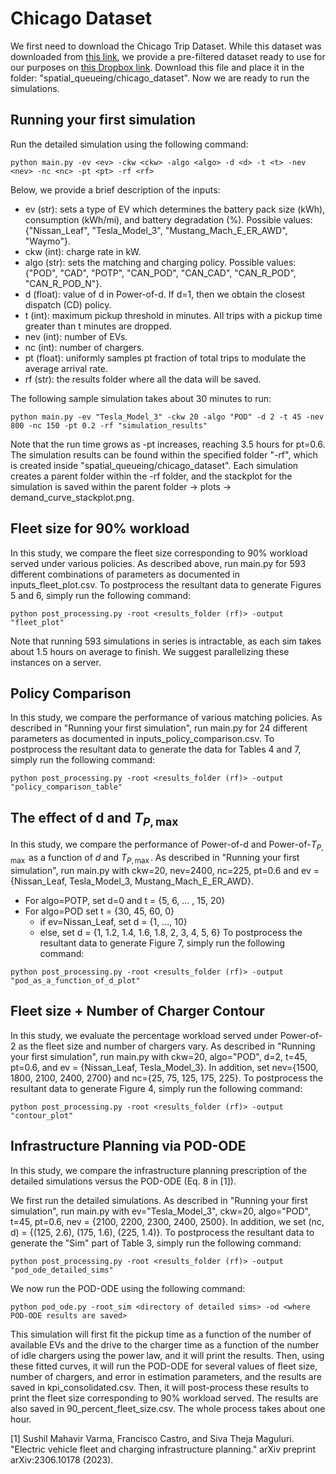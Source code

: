 # Chicago Dataset
We first need to download the Chicago Trip Dataset. While this dataset was downloaded from [this link](https://data.cityofchicago.org/Transportation/Transportation-Network-Providers-Trips-2018-2022-/m6dm-c72p/about_data), we provide a pre-filtered dataset ready to use for our purposes on [this Dropbox link](https://www.dropbox.com/scl/fo/137ug19aq72zxsqr3zh54/ABKw2E8-hdDSjoqj7iU0cSM?rlkey=lxbtdw5a0uko44zd92m04y31z&st=jjbzieyc&dl=0). Download this file and place it in the folder: "spatial_queueing/chicago_dataset". Now we are ready to run the simulations.

## Running your first simulation
Run the detailed simulation using the following command:
```
python main.py -ev <ev> -ckw <ckw> -algo <algo> -d <d> -t <t> -nev <nev> -nc <nc> -pt <pt> -rf <rf>
```
Below, we provide a brief description of the inputs:
- ev (str): sets a type of EV which determines the battery pack size (kWh), consumption (kWh/mi), and battery degradation (%). Possible values: {"Nissan_Leaf", "Tesla_Model_3", "Mustang_Mach_E_ER_AWD", "Waymo"}.
- ckw (int): charge rate in kW.
- algo (str): sets the matching and charging policy. Possible values: {"POD",  "CAD", "POTP", "CAN_POD",  "CAN_CAD", "CAN_R_POD", "CAN_R_POD_N"}.
- d (float): value of d in Power-of-d. If d=1, then we obtain the closest dispatch (CD) policy.
- t (int): maximum pickup threshold in minutes. All trips with a pickup time greater than t minutes are dropped. 
- nev (int): number of EVs.
- nc (int): number of chargers.
- pt (float): uniformly samples pt fraction of total trips to modulate the average arrival rate.
- rf (str): the results folder where all the data will be saved.

The following sample simulation takes about 30 minutes to run:
```
python main.py -ev "Tesla_Model_3" -ckw 20 -algo "POD" -d 2 -t 45 -nev 800 -nc 150 -pt 0.2 -rf "simulation_results"
```
Note that the run time grows as -pt increases, reaching 3.5 hours for pt=0.6. The simulation results can be found within the specified folder "-rf", which is created inside "spatial_queueing/chicago_dataset". Each simulation creates a parent folder within the -rf folder, and the stackplot for the simulation is saved within the parent folder -> plots -> demand_curve_stackplot.png.

## Fleet size for 90% workload
In this study, we compare the fleet size corresponding to 90% workload served under various policies. As described above, run main.py for 593 different combinations of parameters as documented in inputs_fleet_plot.csv. To postprocess the resultant data to generate Figures 5 and 6, simply run the following command:
```
python post_processing.py -root <results_folder (rf)> -output "fleet_plot"
```

Note that running 593 simulations in series is intractable, as each sim takes about 1.5 hours on average to finish. We suggest parallelizing these instances on a server.


## Policy Comparison
In this study, we compare the performance of various matching policies. As described in "Running your first simulation", run main.py for 24 different parameters as documented in inputs_policy_comparison.csv. To postprocess the resultant data to generate the data for Tables 4 and 7, simply run the following command:
```
python post_processing.py -root <results_folder (rf)> -output "policy_comparison_table"
```

## The effect of d and $T_{P, \max}$
In this study, we compare the performance of Power-of-d and Power-of-$T_{P, \max}$ as a function of $d$ and $T_{P, \max}$. As described in "Running your first simulation", run main.py with ckw=20, nev=2400, nc=225, pt=0.6
and ev = {Nissan_Leaf, Tesla_Model_3, Mustang_Mach_E_ER_AWD}.
- For algo=POTP, set d=0 and t = {5, 6, ... , 15, 20}
- For algo=POD set t = {30, 45, 60, 0}
    - if ev=Nissan_Leaf, set d = {1, ..., 10}
    - else, set d = {1, 1.2, 1.4, 1.6, 1.8, 2, 3, 4, 5, 6}
To postprocess the resultant data to generate Figure 7, simply run the following command:
```
python post_processing.py -root <results_folder (rf)> -output "pod_as_a_function_of_d_plot"
```

## Fleet size + Number of Charger Contour
In this study, we evaluate the percentage workload served under Power-of-2 as the fleet size and number of chargers vary. As described in "Running your first simulation", run main.py with ckw=20, algo="POD", d=2, t=45, pt=0.6, and ev = {Nissan_Leaf, Tesla_Model_3}. In addition, set nev={1500, 1800, 2100, 2400, 2700} and nc={25, 75, 125, 175, 225}. To postprocess the resultant data to generate Figure 4, simply run the following command:
```
python post_processing.py -root <results_folder (rf)> -output "contour_plot"
```

## Infrastructure Planning via POD-ODE
In this study, we compare the infrastructure planning prescription of the detailed simulations versus the POD-ODE (Eq. 8 in [1]). 

We first run the detailed simulations. As described in "Running your first simulation", run main.py with ev="Tesla_Model_3", ckw=20, algo="POD", t=45, pt=0.6, nev = {2100, 2200, 2300, 2400, 2500}. In addition, we set (nc, d) = {(125, 2.6), (175, 1.6), (225, 1.4)}. To postprocess the resultant data to generate the "Sim" part of Table 3, simply run the following command:
```
python post_processing.py -root <results_folder (rf)> -output "pod_ode_detailed_sims"
```

We now run the POD-ODE using the following command:
```
python pod_ode.py -root_sim <directory of detailed sims> -od <where POD-ODE results are saved>
```
This simulation will first fit the pickup time as a function of the number of available EVs and the drive to the charger time as a function of the number of idle chargers using the power law, and it will print the results. Then, using these fitted curves, it will run the POD-ODE for several values of fleet size, number of chargers, and error in estimation parameters, and the results are saved in kpi_consolidated.csv. Then, it will post-process these results to print the fleet size corresponding to 90% workload served. The results are also saved in 90_percent_fleet_size.csv. The whole process takes about one hour.

[1] Sushil Mahavir Varma, Francisco Castro, and Siva Theja Maguluri. "Electric vehicle fleet and charging infrastructure planning." arXiv preprint arXiv:2306.10178 (2023).
